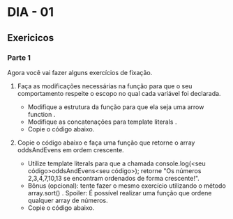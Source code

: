 # DIA - 01

## Exericicos 

### Parte 1

Agora você vai fazer alguns exercícios de fixação.

1. Faça as modificações necessárias na função para que o seu comportamento respeite o escopo no qual cada variável foi declarada.
    - Modifique a estrutura da função para que ela seja uma arrow function .
    - Modifique as concatenações para template literals .
    - Copie o código abaixo.

2. Copie o código abaixo e faça uma função que retorne o array oddsAndEvens em ordem crescente.
    - Utilize template literals para que a chamada console.log(<seu código>oddsAndEvens<seu código>); retorne "Os números 2,3,4,7,10,13 se encontram ordenados de forma crescente!".
    - Bônus (opcional): tente fazer o mesmo exercício utilizando o método array.sort() . Spoiler: É possível realizar uma função que ordene qualquer array de números.
    - Copie o código abaixo.